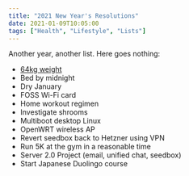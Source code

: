 ```yaml
---
title: "2021 New Year's Resolutions"
date: 2021-01-09T10:05:00
tags: ["Health", "Lifestyle", "Lists"]
---
```


Another year, another list. Here goes nothing:

* [64kg weight](/weight/)
* Bed by midnight
* Dry January
* FOSS Wi-Fi card
* Home workout regimen
* Investigate shrooms
* Multiboot desktop Linux
* OpenWRT wireless AP
* Revert seedbox back to Hetzner using VPN
* Run 5K at the gym in a reasonable time
* Server 2.0 Project (email, unified chat, seedbox)
* Start Japanese Duolingo course
